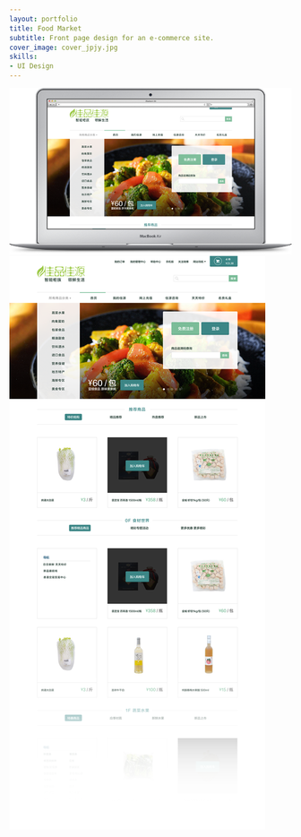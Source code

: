 ```yaml
---
layout: portfolio
title: Food Market
subtitle: Front page design for an e-commerce site.
cover_image: cover_jpjy.jpg
skills:
- UI Design
---
```

<div>
	<img src="img/jpjy_macbook.png" alt="">
</div>

<div>
	<img class="shadow" src="img/jpjy1.png" alt="">
</div>
